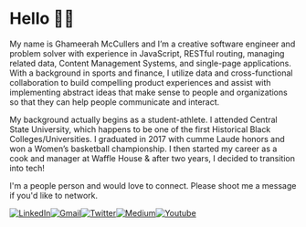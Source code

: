 # Hello 👋🏾
My name is Ghameerah McCullers and I’m a creative software engineer and problem solver with experience in JavaScript, RESTful routing, managing related data, Content Management Systems, and single-page applications. With a background in sports and finance, I utilize data and cross-functional collaboration to build compelling product experiences and assist with implementing abstract ideas that make sense to people and organizations so that they can help people communicate and interact.

My background actually begins as a student-athlete. I attended Central State University, which happens to be one of the first Historical Black Colleges/Universities. I graduated in 2017 with cumme Laude honors and won a Women’s basketball championship. I then started my career as a cook and manager at Waffle House & after two years, I decided to transition into tech!

I'm a people person and would love to connect. Please shoot me a message if you'd like to network.

[![LinkedIn](https://img.shields.io/badge/LinkedIn-0077B5?style=for-the-badge&logo=linkedin&logoColor=white
)](https://www.linkedin.com/in/ghameerah-mccullers/)[![Gmail](https://img.shields.io/badge/Gmail-D14836?style=for-the-badge&logo=gmail&logoColor=white
)](mailto:mccullers.ghameerah@gmail.com)[![Twitter](https://img.shields.io/badge/Twitter-1DA1F2?style=for-the-badge&logo=twitter&logoColor=white
)](https://twitter.com/ghameerah)[![Medium](https://img.shields.io/badge/Medium-12100E?style=for-the-badge&logo=medium&logoColor=white
)](https://mccullers-ghameerah.medium.com/)[![Youtube](https://img.shields.io/badge/YouTube-FF0000?style=for-the-badge&logo=youtube&logoColor=white
)](https://www.youtube.com/channel/UCukDfqv78ETPVOas0NUPywg)
